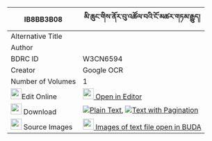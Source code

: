 |IB8BB3B08|མི་ཆུང་གིས་ནོར་བུ་འཚོལ་བའི་ངོ་མཚར་གཏམ་རྒྱུད། 
| --- | --- 
|Alternative Title |
|Author | 
|BDRC ID | W3CN6594
|Creator | Google OCR
|Number of Volumes| 1
|<img width="25" src="https://img.icons8.com/color/25/000000/edit-property.png">Edit Online| [<img width="25" src="https://avatars.githubusercontent.com/u/45091458?s=200&v=4"> Open in Editor](http://editor.openpecha.org/IB8BB3B08)
|<img width="25" src="https://img.icons8.com/fluent/48/000000/download-2.png"/>  Download | [![](https://img.icons8.com/color/20/000000/txt.png)Plain Text](https://github.com/Openpecha/IB8BB3B08/releases/download/v1/mi_chung_gi_norbu_tsolwa_i_ngo_plain_IB8BB3B08.zip), [![](https://img.icons8.com/color/20/000000/txt.png)Text with Pagination](https://github.com/Openpecha/IB8BB3B08/releases/download/v1/mi_chung_gi_norbu_tsolwa_i_ngo_pages_IB8BB3B08.zip)
|<img width="25" src="https://img.icons8.com/plasticine/100/000000/pictures-folder.png"/>  Source Images | [<img width="25" src="https://library.bdrc.io/icons/BUDA-small.svg"> Images of text file open in BUDA](https://library.bdrc.io/show/bdr:W3CN6594)